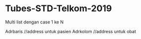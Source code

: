 # Tubes-STD-Telkom-2019
Multi list dengan case 1 ke N 


Adrbaris //address untuk pasien
Adrkolom //address untuk obat
